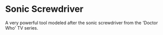 # Sonic Screwdriver
A very powerful tool modeled after the sonic screwdriver from the 'Doctor Who' TV series.
